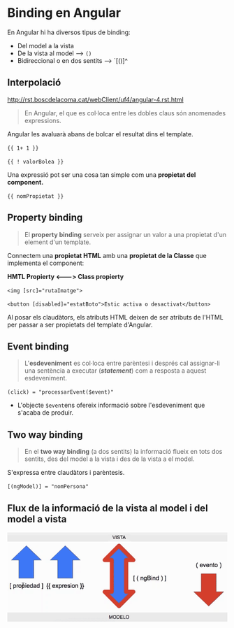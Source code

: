 # Binding en Angular

En Angular hi ha diversos tipus de binding:

* Del model a la vista
* De la vista al model --> `()`
* Bidireccional o en dos sentits --> `[()]^

## Interpolació 

http://rst.boscdelacoma.cat/webClient/uf4/angular-4.rst.html

> En Angular, el que es col·loca entre les dobles claus són anomenades expressions. 

Angular les avaluarà abans de bolcar el resultat dins el template.

`{{ 1+ 1 }}`

`{{ ! valorBolea }}`

Una expressió pot ser una cosa tan simple com una **propietat del component.**

`{{ nomPropietat }}`

## Property binding

> El **property binding** serveix per assignar un valor a una propietat d'un element d'un template.

Connectem una **propietat HTML** amb una **propietat de la Classe** que implementa el component:

**HMTL Propierty <---> Class propierty**

`<img [src]="rutaImatge">`

`<button [disabled]="estatBoto">Estic activa o desactivat</button>`

Al posar els claudàtors, els atributs HTML deixen de ser atributs de l'HTML per passar a ser propietats del template d'Angular.

## Event binding

> L'**esdeveniment** es col·loca entre parèntesi i després cal assignar-li una sentència a executar (_**statement**_) com a resposta a aquest esdeveniment.

`(click) = "processarEvent($event)"`

* L'objecte `$event`ens ofereix informació sobre l'esdeveniment que s'acaba de produir.

## Two way binding

> En el **two way binding** (a dos sentits) la informació flueix en tots dos sentits, des del model a la vista i des de la vista a el model.

S'expressa entre claudàtors i parèntesis. 

`[(ngModel)] = "nomPersona"`

## Flux de la informació de la vista al model i del model a vista

![](/assets/angular-binding.png)


